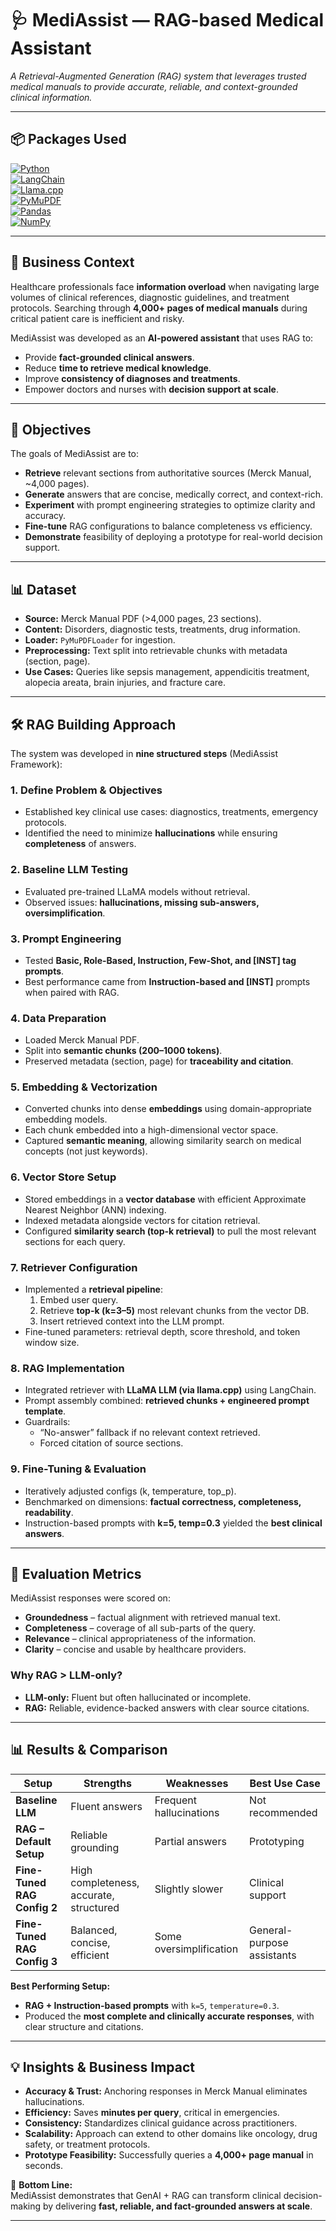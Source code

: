 # 🩺 MediAssist — RAG-based Medical Assistant  
*A Retrieval-Augmented Generation (RAG) system that leverages trusted medical manuals to provide accurate, reliable, and context-grounded clinical information.*

---

## 📦 Packages Used
[![Python](https://img.shields.io/badge/Python-3.8+-blue.svg)](https://www.python.org/)  
[![LangChain](https://img.shields.io/badge/LangChain-RAG-green.svg)](https://www.langchain.com/)  
[![Llama.cpp](https://img.shields.io/badge/Llama.cpp-LLM-blue.svg)](https://github.com/ggerganov/llama.cpp)  
[![PyMuPDF](https://img.shields.io/badge/PyMuPDF-PDF-lightgrey.svg)](https://pymupdf.readthedocs.io/)  
[![Pandas](https://img.shields.io/badge/Pandas-EDA-teal.svg)](https://pandas.pydata.org/)  
[![NumPy](https://img.shields.io/badge/NumPy-Scientific-orange.svg)](https://numpy.org/)  

---

## 🏥 Business Context
Healthcare professionals face **information overload** when navigating large volumes of clinical references, diagnostic guidelines, and treatment protocols. Searching through **4,000+ pages of medical manuals** during critical patient care is inefficient and risky.  

MediAssist was developed as an **AI-powered assistant** that uses RAG to:  
- Provide **fact-grounded clinical answers**.  
- Reduce **time to retrieve medical knowledge**.  
- Improve **consistency of diagnoses and treatments**.  
- Empower doctors and nurses with **decision support at scale**.  

---

## 🎯 Objectives
The goals of MediAssist are to:  
- **Retrieve** relevant sections from authoritative sources (Merck Manual, ~4,000 pages).  
- **Generate** answers that are concise, medically correct, and context-rich.  
- **Experiment** with prompt engineering strategies to optimize clarity and accuracy.  
- **Fine-tune** RAG configurations to balance completeness vs efficiency.  
- **Demonstrate** feasibility of deploying a prototype for real-world decision support.  

---

## 📊 Dataset
- **Source:** Merck Manual PDF (>4,000 pages, 23 sections).  
- **Content:** Disorders, diagnostic tests, treatments, drug information.  
- **Loader:** `PyMuPDFLoader` for ingestion.  
- **Preprocessing:** Text split into retrievable chunks with metadata (section, page).  
- **Use Cases:** Queries like sepsis management, appendicitis treatment, alopecia areata, brain injuries, and fracture care.  

---

## 🛠 RAG Building Approach

The system was developed in **nine structured steps** (MediAssist Framework):

### 1. Define Problem & Objectives  
- Established key clinical use cases: diagnostics, treatments, emergency protocols.  
- Identified the need to minimize **hallucinations** while ensuring **completeness** of answers.  

### 2. Baseline LLM Testing  
- Evaluated pre-trained LLaMA models without retrieval.  
- Observed issues: **hallucinations, missing sub-answers, oversimplification**.  

### 3. Prompt Engineering  
- Tested **Basic, Role-Based, Instruction, Few-Shot, and [INST] tag prompts**.  
- Best performance came from **Instruction-based and [INST]** prompts when paired with RAG.  

### 4. Data Preparation  
- Loaded Merck Manual PDF.  
- Split into **semantic chunks (200–1000 tokens)**.  
- Preserved metadata (section, page) for **traceability and citation**.  

### 5. Embedding & Vectorization  
- Converted chunks into dense **embeddings** using domain-appropriate embedding models.  
- Each chunk embedded into a high-dimensional vector space.  
- Captured **semantic meaning**, allowing similarity search on medical concepts (not just keywords).  

### 6. Vector Store Setup  
- Stored embeddings in a **vector database** with efficient Approximate Nearest Neighbor (ANN) indexing.  
- Indexed metadata alongside vectors for citation retrieval.  
- Configured **similarity search (top-k retrieval)** to pull the most relevant sections for each query.  

### 7. Retriever Configuration  
- Implemented a **retrieval pipeline**:  
  1. Embed user query.  
  2. Retrieve **top-k (k=3–5)** most relevant chunks from the vector DB.  
  3. Insert retrieved context into the LLM prompt.  
- Fine-tuned parameters: retrieval depth, score threshold, and token window size.  

### 8. RAG Implementation  
- Integrated retriever with **LLaMA LLM (via llama.cpp)** using LangChain.  
- Prompt assembly combined: **retrieved chunks + engineered prompt template**.  
- Guardrails:  
  - “No-answer” fallback if no relevant context retrieved.  
  - Forced citation of source sections.  

### 9. Fine-Tuning & Evaluation  
- Iteratively adjusted configs (k, temperature, top_p).  
- Benchmarked on dimensions: **factual correctness, completeness, readability**.  
- Instruction-based prompts with **k=5, temp=0.3** yielded the **best clinical answers**.  

---

## 📏 Evaluation Metrics
MediAssist responses were scored on:  
- **Groundedness** – factual alignment with retrieved manual text.  
- **Completeness** – coverage of all sub-parts of the query.  
- **Relevance** – clinical appropriateness of the information.  
- **Clarity** – concise and usable by healthcare providers.  

### Why RAG > LLM-only?  
- **LLM-only:** Fluent but often hallucinated or incomplete.  
- **RAG:** Reliable, evidence-backed answers with clear source citations.  

---

## 📊 Results & Comparison

| Setup                         | Strengths | Weaknesses | Best Use Case |
|-------------------------------|-----------|------------|---------------|
| **Baseline LLM**              | Fluent answers | Frequent hallucinations | Not recommended |
| **RAG – Default Setup**       | Reliable grounding | Partial answers | Prototyping |
| **Fine-Tuned RAG Config 2**   | High completeness, accurate, structured | Slightly slower | Clinical support |
| **Fine-Tuned RAG Config 3**   | Balanced, concise, efficient | Some oversimplification | General-purpose assistants |

**Best Performing Setup:**  
- **RAG + Instruction-based prompts** with `k=5`, `temperature=0.3`.  
- Produced the **most complete and clinically accurate responses**, with clear structure and citations.  

---

## 💡 Insights & Business Impact
- **Accuracy & Trust:** Anchoring responses in Merck Manual eliminates hallucinations.  
- **Efficiency:** Saves **minutes per query**, critical in emergencies.  
- **Consistency:** Standardizes clinical guidance across practitioners.  
- **Scalability:** Approach can extend to other domains like oncology, drug safety, or treatment protocols.  
- **Prototype Feasibility:** Successfully queries a **4,000+ page manual** in seconds.  

📌 **Bottom Line:**  
MediAssist demonstrates that GenAI + RAG can transform clinical decision-making by delivering **fast, reliable, and fact-grounded answers at scale**.  

---
